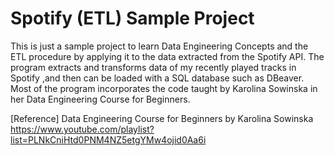 # Spotify (ETL) Sample Project

This is just a sample project to learn Data Engineering Concepts and the ETL procedure by applying it to the data extracted from the Spotify API. The program extracts and transforms data of my recently played tracks in Spotify ,and then can be loaded with a SQL database such as DBeaver. Most of the program incorporates the code taught by Karolina Sowinska in her Data Engineering Course for Beginners.

[Reference]
Data Engineering Course for Beginners by Karolina Sowinska
https://www.youtube.com/playlist?list=PLNkCniHtd0PNM4NZ5etgYMw4ojid0Aa6i
